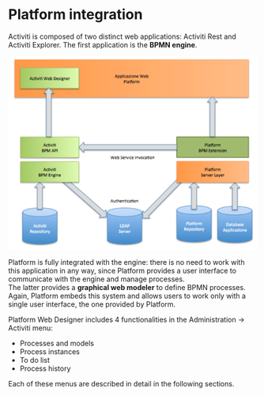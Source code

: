 # Platform integration

Activiti is composed of two distinct web applications: Activiti Rest and Activiti Explorer. The first application is the **BPMN engine**.

![](../../../.gitbook/assets/schermata-2020-01-28-alle-08.40.02.png)

Platform is fully integrated with the engine: there is no need to work with this application in any way, since Platform provides a user interface to communicate with the engine and manage processes.  
The latter provides a **graphical web modeler** to define BPMN processes. Again, Platform embeds this system and allows users to work only with a single user interface, the one provided by Platform.

Platform Web Designer includes 4 functionalities in the Administration -&gt; Activiti menu:

* Processes and models
* Process instances
* To do list
* Process history

Each of these menus are described in detail in the following sections.

